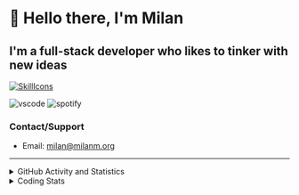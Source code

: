 # 👋 Hello there, I'm Milan
## I'm a full-stack developer who likes to tinker with new ideas
[![SkillIcons](https://skillicons.dev/icons?i=js,ts,nextjs,tailwind,html,go,bash,git,nginx,prisma,kubernetes,docker,linux)](https://skillicons.dev)

![vscode](https://nocache.advaith.workers.dev?url=https://img.shields.io/endpoint?url=https://dev.discordprofiles.me/api/badge/vscode/423203831971708958)
![spotify](https://nocache.advaith.workers.dev?url=https://img.shields.io/endpoint?url=https://dev.discordprofiles.me/api/badge/spotify/423203831971708958)

### Contact/Support

- Email: [milan@milanm.org](mailto:milan@milanm.org)
 
---
 
<details>
  <summary>GitHub Activity and Statistics</summary>
  <img src="/github-metrics.svg" />
</details>
<details>
  <summary>Coding Stats</summary>
  <!--START_SECTION:waka-->

```txt
JSON         24 mins         ████████▓░░░░░░░░░░░░░░░░   35.20 %
TypeScript   21 mins         ███████▓░░░░░░░░░░░░░░░░░   31.18 %
Bash         9 mins          ███▒░░░░░░░░░░░░░░░░░░░░░   13.00 %
JavaScript   6 mins          ██▒░░░░░░░░░░░░░░░░░░░░░░   08.77 %
CSS          5 mins          ██░░░░░░░░░░░░░░░░░░░░░░░   08.32 %
```

<!--END_SECTION:waka-->
</details>

